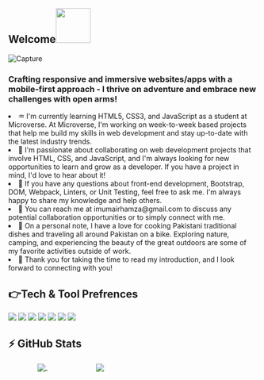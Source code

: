 <h2>Welcome<img src="https://media.giphy.com/media/26Fxy3Iz1ari8oytO/giphy.gif" width="70"></h2>

![Capture](https://user-images.githubusercontent.com/122353030/230446660-49fddd2a-b17b-4a72-9ed6-42a8f8c7ebf2.JPG)

### Crafting responsive and immersive websites/apps with a mobile-first approach - I thrive on adventure and embrace new challenges with open arms!



<li> ♒ I'm currently learning HTML5, CSS3, and JavaScript as a student at Microverse. At Microverse, I'm working on week-to-week based projects that help me build my skills in web development and stay up-to-date with the latest industry trends.</li>

<li> 🌳 I'm passionate about collaborating on web development projects that involve HTML, CSS, and JavaScript, and I'm always looking for new opportunities to learn and grow as a developer. If you have a project in mind, I'd love to hear about it!</li>

<li> 💐 If you have any questions about front-end development, Bootstrap, DOM, Webpack, Linters, or Unit Testing, feel free to ask me. I'm always happy to share my knowledge and help others.</li>

<li> 📧 You can reach me at imumairhamza@gmail.com to discuss any potential collaboration opportunities or to simply connect with me.</li>

<li> 🚦 On a personal note, I have a love for cooking Pakistani traditional dishes and traveling all around Pakistan on a bike. Exploring nature, camping, and experiencing the beauty of the great outdoors are some of my favorite activities outside of work.</li>
<li> 🌼 Thank you for taking the time to read my introduction, and I look forward to connecting with you!</li>


<h2>👉Tech & Tool Prefrences</h2>

<img src = "https://img.shields.io/badge/-HTML5-E34F26?style=flat&logo=html5&logoColor=white"> <img src = "https://img.shields.io/badge/-CSS3-1572B6?style=flat&logo=css3&logoColor=white">
<img src="https://img.shields.io/badge/-Bootstrap-563D7C?style=flat&logo=bootstrap&logoColor=white">
<img src="https://img.shields.io/badge/-JavaScript-eed718?style=flat&logo=javascript&logoColor=ffffff">
<img src="https://img.shields.io/badge/-Sass-cc6699?style=flat&logo=sass&logoColor=ffffff">
<img src="http://img.shields.io/badge/-Github-000000?style=flat&logo=github&logoColor=FFFFFF">
<img src="http://img.shields.io/badge/-VS%20Code-007ACC?style=flat&logo=visual%20studio%20code&logoColor=white">

<h2>⚡ GitHub Stats</h2>

<div>
  &nbsp;&nbsp;&nbsp;&nbsp;
  &nbsp;&nbsp;&nbsp;&nbsp;
  &nbsp;&nbsp;&nbsp;&nbsp;
  <a href="https://github.com/emhamza/github-readme-stats">
    <img align="center" src="https://github-readme-stats.vercel.app/api?username=emhamza&show_icons=true&theme=cobalt" />
  </a>
  &nbsp;&nbsp;&nbsp;&nbsp;
  &nbsp;&nbsp;&nbsp;&nbsp;
  &nbsp;&nbsp;&nbsp;&nbsp;
  &nbsp;&nbsp;&nbsp;&nbsp;
  &nbsp;&nbsp;&nbsp;&nbsp;
  
  
  <a href="https://github.com/emhamza/My-portfolio-site">
    <img align="center" src="https://github-readme-stats.vercel.app/api/top-langs/?username=emhamza" />
  </a>
</div>

